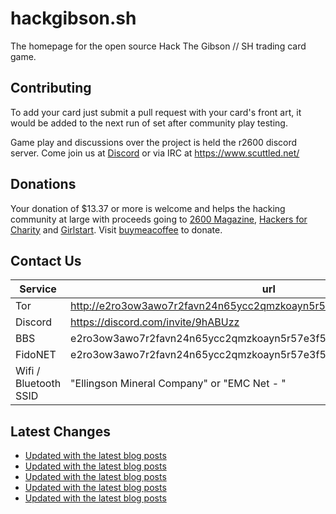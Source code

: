 # hackgibson.sh
The homepage for the open source Hack The Gibson // SH trading card game.


## Contributing

To add your card just submit a pull request with your card's front art, it would be added to the next run of set after community play testing.

Game play and discussions over the project is held the r2600 discord server. Come join us at [Discord](https://discord.com/invite/9hABUzz) or via IRC at https://www.scuttled.net/


## Donations

Your donation of $13.37 or more is welcome and helps the hacking community at large with proceeds going to [2600 Magazine](https://2600.com/), [Hackers for Charity](https://hackersforcharity.org) and [Girlstart](https://girlstart.org).  Visit [buymeacoffee](https://www.buymeacoffee.com/hackgibson.sh) to donate.


## Contact Us

Service | url
-|-
Tor | http://e2ro3ow3awo7r2favn24n65ycc2qmzkoayn5r57e3f56nvjwdcgg32ad.onion
Discord | https://discord.com/invite/9hABUzz
BBS | e2ro3ow3awo7r2favn24n65ycc2qmzkoayn5r57e3f56nvjwdcgg32ad.onion:23
FidoNET | e2ro3ow3awo7r2favn24n65ycc2qmzkoayn5r57e3f56nvjwdcgg32ad.onion:24554
Wifi / Bluetooth SSID | "Ellingson Mineral Company" or "EMC Net - <fidonet address>"

## Latest Changes
<!-- BLOG-POST-LIST:START -->
- [Updated with the latest blog posts](https://github.com/DFW2600/hackgibson.sh/commit/9593d9e0de421ae327ab76fdcab3738e14b4c4ad)
- [Updated with the latest blog posts](https://github.com/DFW2600/hackgibson.sh/commit/b91bc98b6599140f726e5c5b6961bb49fc3f39a9)
- [Updated with the latest blog posts](https://github.com/DFW2600/hackgibson.sh/commit/76f359462e38fc25c6caf3491b009a26031eb887)
- [Updated with the latest blog posts](https://github.com/DFW2600/hackgibson.sh/commit/a3d6c7a9e1a49dd2fa92535647906b591d7736d0)
- [Updated with the latest blog posts](https://github.com/DFW2600/hackgibson.sh/commit/60e5c9561e093c776df13bab96e3b48ff3f89d14)
<!-- BLOG-POST-LIST:END -->
